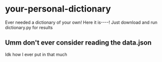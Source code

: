 # your-personal-dictionary
Ever needed a dictionary of your own! Here it is----! Just download and run dictionary.py for results
## Umm don't ever consider reading the data.json
Idk how I ever put in that much
